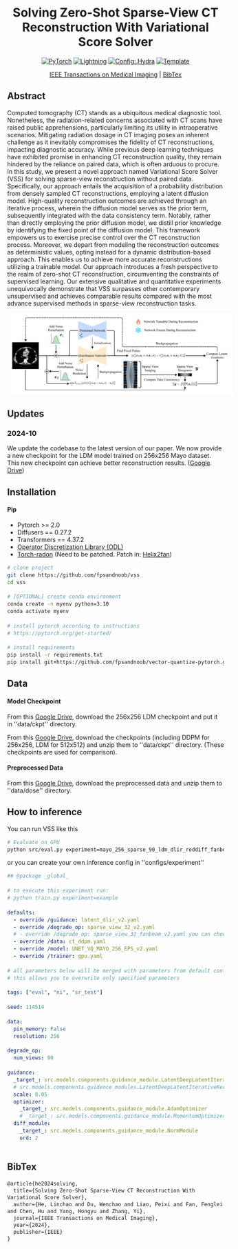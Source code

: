 <div align="center">

# Solving Zero-Shot Sparse-View CT Reconstruction With Variational Score Solver

<a href="https://pytorch.org/get-started/locally/"><img alt="PyTorch" src="https://img.shields.io/badge/PyTorch-ee4c2c?logo=pytorch&logoColor=white"></a>
<a href="https://pytorchlightning.ai/"><img alt="Lightning" src="https://img.shields.io/badge/-Lightning-792ee5?logo=pytorchlightning&logoColor=white"></a>
<a href="https://hydra.cc/"><img alt="Config: Hydra" src="https://img.shields.io/badge/Config-Hydra-89b8cd"></a>
<a href="https://github.com/ashleve/lightning-hydra-template"><img alt="Template" src="https://img.shields.io/badge/-Lightning--Hydra--Template-017F2F?style=flat&logo=github&labelColor=gray"></a><br>
<!-- [![Paper](http://img.shields.io/badge/paper-arxiv.1001.2234-B31B1B.svg)](https://www.nature.com/articles/nature14539)
[![Conference](http://img.shields.io/badge/AnyConference-year-4b44ce.svg)](https://papers.nips.cc/paper/2020) -->

[IEEE Transactions on Medical Imaging](https://ieeexplore.ieee.org/document/10706876) | [BibTex](#bibtex)

</div>

## Abstract

Computed tomography (CT) stands as a ubiquitous medical diagnostic tool. Nonetheless, the radiation-related concerns associated with CT scans have raised public apprehensions, particularly limiting its utility in intraoperative scenarios. Mitigating radiation dosage in CT imaging poses an inherent challenge as it inevitably compromises the fidelity of CT reconstructions, impacting diagnostic accuracy. While previous deep learning techniques have exhibited promise in enhancing CT reconstruction quality, they remain hindered by the reliance on paired data, which is often arduous to procure. In this study, we present a novel approach named Variational Score Solver (VSS) for solving sparse-view reconstruction without paired data. Specifically, our approach entails the acquisition of a probability distribution from densely sampled CT reconstructions, employing a latent diffusion model. High-quality reconstruction outcomes are achieved through an iterative process, wherein the diffusion model serves as the prior term, subsequently integrated with the data consistency term. Notably, rather than directly employing the prior diffusion model, we distill prior knowledge by identifying the fixed point of the diffusion model. This framework empowers us to exercise precise control over the CT reconstruction process. Moreover, we depart from modeling the reconstruction outcomes as deterministic values, opting instead for a dynamic distribution-based approach. This enables us to achieve more accurate reconstructions utilizing a trainable model. Our approach introduces a fresh perspective to the realm of zero-shot CT reconstruction, circumventing the constraints of supervised learning. Our extensive qualitative and quantitative experiments unequivocally demonstrate that VSS surpasses other contemporary unsupervised and achieves comparable results compared with the most advance supervised methods in sparse-view reconstruction tasks.
<p align="center">
    <img src="figures/fig_framework.png" style="background-color:white;padding:10px">
</p>

## Updates

### 2024-10

We update the codebase to the latest version of our paper. We now provide a new checkpoint for the LDM model trained on 256x256 Mayo dataset. This new checkpoint can achieve better reconstruction results. ([Google Drive](https://drive.google.com/file/d/1qmSapjncKtyQLjC20YWH02NaA-YWsqhJ/view?usp=sharing))

## Installation

#### Pip

* Pytorch >= 2.0
* Diffusers == 0.27.2
* Transformers == 4.37.2
* [Operator Discretization Library (ODL)](https://github.com/odlgroup/odl)
* [Torch-radon](https://github.com/matteo-ronchetti/torch-radon) (Need to be patched. Patch in: [Helix2fan](https://github.com/faebstn96/helix2fan))

```bash
# clone project
git clone https://github.com/fpsandnoob/vss
cd vss

# [OPTIONAL] create conda environment
conda create -n myenv python=3.10
conda activate myenv

# install pytorch according to instructions
# https://pytorch.org/get-started/

# install requirements
pip install -r requirements.txt
pip install git+https://github.com/fpsandnoob/vector-quantize-pytorch.git
```

## Data

#### Model Checkpoint
From this [Google Drive](https://drive.google.com/file/d/1qmSapjncKtyQLjC20YWH02NaA-YWsqhJ/view?usp=sharing), download the  256x256 LDM checkpoint and put it in ''data/ckpt'' directory.

From this [Google Drive](https://drive.google.com/file/d/14BwMCOtFpREKjY1GqNcrvlrRbvOhhbVo/view?usp=sharing), download the checkpoints (including DDPM for 256x256, LDM for 512x512) and unzip them to ''data/ckpt'' directory. (These checkpoints are used for comparison).

#### Preprocessed Data
From this [Google Drive](https://drive.google.com/file/d/1hZuEn_y_BYPWvjGN2QeyP99JICe7pNtL/view?usp=drive_link), download the preprocessed data and unzip them to ''data/dose'' directory.

<!-- #### Conda

```bash
# clone project
git clone https://github.com/YourGithubName/your-repo-name
cd your-repo-name

# create conda environment and install dependencies
conda env create -f environment.yaml -n myenv

# activate conda environment
conda activate myenv
``` -->

## How to inference

You can run VSS like this

<!-- ```bash
# train on CPU
python src/eval.py experiment=mayo_256_sparse_18_ldm_dlir_reddiff model.im_out_dir=eval_data/mayo_sparse_view_18_vss
python src/eval.py experiment=mayo_256_sparse_32_ldm_dlir_reddiff model.im_out_dir=eval_data/mayo_sparse_view_32_vss
python src/eval.py experiment=mayo_256_sparse_64_ldm_dlir_reddiff model.im_out_dir=eval_data/mayo_sparse_view_64_vss
``` -->

```bash
# Evaluate on GPU
python src/eval.py experiment=mayo_256_sparse_90_ldm_dlir_reddiff_fanbeam_unet_v2 model.im_out_dir=eval_data/mayo_sparse_view_90_vss
```

or you can create your own inference config in ''configs/experiment''
```yaml
## @package _global_

# to execute this experiment run:
# python train.py experiment=example

defaults:
  - override /guidance: latent_dlir_v2.yaml
  - override /degrade_op: sparse_view_32_v2.yaml
  # - override /degrade_op: sparse_view_32_fanbeam_v2.yaml you can choose different imaging geometry
  - override /data: ct_ddpm.yaml
  - override /model: UNET_VQ_MAYO_256_EPS_v2.yaml
  - override /trainer: gpu.yaml

# all parameters below will be merged with parameters from default configurations set above
# this allows you to overwrite only specified parameters

tags: ["eval", "ni", "sr_test"]

seed: 114514

data:
  pin_memory: False
  resolution: 256

degrade_op:
  num_views: 90

guidance:
  _target_: src.models.components.guidance_module.LatentDeepLatentIterativeReconstruct
  # src.models.components.guidence_modules.LatentDeepLatentIterativeReconstructEnsembler
  scale: 0.05
  optimizer:
    _target_: src.models.components.guidance_module.AdamOptimizer
    # _target_: src.models.components.guidance_module.MomentumOptimizer
  diff_module:
    _target_: src.models.components.guidance_module.NormModule
    ord: 2
  
```

## BibTex

```
@article{he2024solving,
  title={Solving Zero-Shot Sparse-View CT Reconstruction With Variational Score Solver},
  author={He, Linchao and Du, Wenchao and Liao, Peixi and Fan, Fenglei and Chen, Hu and Yang, Hongyu and Zhang, Yi},
  journal={IEEE Transactions on Medical Imaging},
  year={2024},
  publisher={IEEE}
}
```
